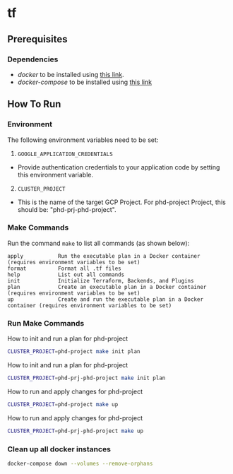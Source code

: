 # tf

## Prerequisites

### Dependencies
- _docker_ to be installed using [this link](https://docs.docker.com/v17.09/engine/installation/).
- _docker-compose_ to be installed using [this link](https://docs.docker.com/compose/install/)

## How To Run

### Environment
The following environment variables need to be set:
1. `GOOGLE_APPLICATION_CREDENTIALS`
  -  Provide authentication credentials to your application code by setting this environment variable.
2. `CLUSTER_PROJECT`
  - This is the name of the target GCP Project. For phd-project Project, this should be: "phd-prj-phd-project".

### Make Commands
Run the command `make` to list all commands (as shown below):
```
apply           Run the executable plan in a Docker container (requires environment variables to be set)
format          Format all .tf files
help            List out all commands
init            Initialize Terraform, Backends, and Plugins
plan            Create an executable plan in a Docker container (requires environment variables to be set)
up              Create and run the executable plan in a Docker container (requires environment variables to be set)
```

### Run Make Commands
How to init and run a plan for phd-project
```bash
CLUSTER_PROJECT=phd-project make init plan
```

How to init and run a plan for phd-project
```bash
CLUSTER_PROJECT=phd-prj-phd-project make init plan
```

How to run and apply changes for phd-project
```bash
CLUSTER_PROJECT=phd-project make up
```

How to run and apply changes for phd-project
```bash
CLUSTER_PROJECT=phd-prj-phd-project make up
```

### Clean up all docker instances
```bash
docker-compose down --volumes --remove-orphans
```